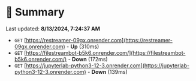 # 📖 Summary
Last updated: **8/13/2024, 7:24:37 AM**

- `GET` [https://restreamer-09gx.onrender.com](https://restreamer-09gx.onrender.com) - **Up** (310ms)
- `GET` [https://filestreambot-b5k6.onrender.com/](https://filestreambot-b5k6.onrender.com/) - **Down** (172ms)
- `GET` [https://jupyterlab-python3-12-3.onrender.com](https://jupyterlab-python3-12-3.onrender.com) - **Down** (139ms)
